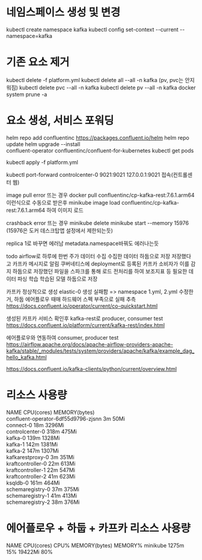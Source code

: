 # 네임스페이스 생성 및 변경

kubectl create namespace kafka
kubectl config set-context --current --namespace=kafka

# 기존 요소 제거

kubectl delete -f platform.yml
kubectl delete all --all -n kafka (pv, pvc는 안지워짐)
kubectl delete pvc --all -n kafka
kubectl delete pv --all -n kafka
docker system prune -a

# 요소 생성, 서비스 포워딩

helm repo add confluentinc https://packages.confluent.io/helm
helm repo update
helm upgrade --install \
 confluent-operator confluentinc/confluent-for-kubernetes
kubectl get pods

kubectl apply -f platform.yml

kubectl port-forward controlcenter-0 9021:9021
127.0.0.1:9021 접속(컨트롤센터 웹)

image pull error 뜨는 경우
docker pull confluentinc/cp-kafka-rest:7.6.1.arm64 이런식으로 수동으로 받은후
minikube image load confluentinc/cp-kafka-rest:7.6.1.arm64 하여 이미지 로드

crashback error 뜨는 경우
minikube delete
minikube start --memory 15976 (15976은 도커 데스크탑앱 설정에서 제한되는듯)

replica 1로 바꾸면 에러남
metadata.namespace바꿔도 에러나는듯

todo
airflow로 하루에 한번 주가 데이터 수집
수집한 데이터 하둡으로 저장
저장했다고 카프카 메시지로 알림
쿠버네티스에 deployment로 등록된 카프카 소비자가 이를 감지
하둡으로 저장했던 파일을 스파크를 통해 로드
전처리를 하여 보조지표 등 필요한 데이터 파싱
학습
학습된 모델 하둡으로 저장

카프카 정상적으로 생성
elastic-0 생성 실패함
=> namespace 1.yml, 2.yml 수정한거,
하둡 에어플로우 때매 하드웨어 스펙 부족으로 실패 추측
https://docs.confluent.io/operator/current/co-quickstart.html

생성된 카프카 서비스 확인후
kafka-rest로 producer, consumer test
https://docs.confluent.io/platform/current/kafka-rest/index.html

에어플로우와 연동하여
consumer, producer test
https://airflow.apache.org/docs/apache-airflow-providers-apache-kafka/stable/_modules/tests/system/providers/apache/kafka/example_dag_hello_kafka.html

https://docs.confluent.io/kafka-clients/python/current/overview.html

# 리소스 사용량

NAME CPU(cores) MEMORY(bytes)  
confluent-operator-6df55d9796-zjsnn 3m 50Mi  
connect-0 18m 3296Mi  
controlcenter-0 318m 475Mi  
kafka-0 139m 1328Mi  
kafka-1 142m 1381Mi  
kafka-2 147m 1307Mi  
kafkarestproxy-0 3m 351Mi  
kraftcontroller-0 22m 613Mi  
kraftcontroller-1 22m 547Mi  
kraftcontroller-2 41m 623Mi  
ksqldb-0 161m 464Mi  
schemaregistry-0 37m 375Mi  
schemaregistry-1 41m 413Mi  
schemaregistry-2 38m 376Mi

# 에어플로우 + 하둡 + 카프카 리소스 사용량

NAME CPU(cores) CPU% MEMORY(bytes) MEMORY%
minikube 1275m 15% 19422Mi 80%
